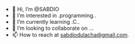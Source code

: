 - 👋 Hi, I’m @SABDIO
- 👀 I’m interested in .programming..
- 🌱 I’m currently learning .C..
- 💞️ I’m looking to collaborate on ...
- 📫 How to reach at sabdiodulacha@gmail.com.

<!---
SABDIO/SABDIO is a ✨ special ✨ repository because its `README.md` (this file) appears on your GitHub profile.
You can click the Preview link to take a look at your changes.
--->

